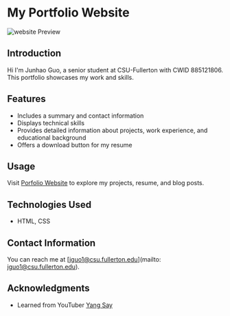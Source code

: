 # My Portfolio Website

![website Preview](assets/Screenshot%202023-09-15%20at%2011.14.26%20PM.png)

## Introduction

Hi I'm Junhao Guo, a senior student at CSU-Fullerton with CWID 885121806. This portfolio showcases my work and skills.

## Features

- Includes a summary and contact information
- Displays technical skills
- Provides detailed information about projects, work experience, and educational background
- Offers a download button for my resume

## Usage

Visit [Porfolio Website](https://guojunhao11.github.io/portfolio.github.io/RESUME/index.html) to explore my projects, resume, and blog posts.

## Technologies Used

- HTML, CSS

## Contact Information

You can reach me at [jguo1@csu.fullerton.edu](mailto: jguo1@csu.fullerton.edu).

## Acknowledgments

- Learned from YouTuber [Yang Say](https://www.youtube.com/@xiaoyangshuo/featured)

